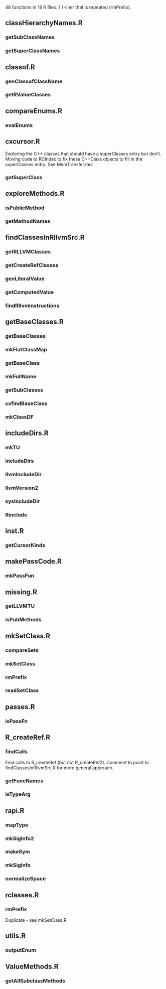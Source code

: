 48 functions in 18 R files.  1 1-liner that is repeated (rmPrefix).

## classHierarchyNames.R

###  getSubClassNames
###  getSuperClassNames

## classof.R

###  genClassofClassName
###  getRValueClasses

## compareEnums.R

###  evalEnums

## cxcursor.R

Exploring the C++ classes that should have a superClasses entry but don't.
Moving code to RCIndex to fix these C++Class objects to fill in the superClasses entry.
See MemTransfer.md.

###  getSuperClass

## exploreMethods.R

###  isPublicMethod
###  getMethodNames

## findClassesInRllvmSrc.R

###  getRLLVMClasses
###  getCreateRefClasses
###  genLiteralValue
###  getComputedValue
###  findRllvmInstructions

## getBaseClasses.R

###  getBaseClasses
###  mkFlatClassMap
###  getBaseClass
###  mkFullName
###  getSubClasses
###  cxfindBaseClass
###  mkClassDF

## includeDirs.R

###  mkTU
###  includeDirs
###  llvmIncludeDir
###  llvmVersion2
###  sysIncludeDir
###  Rinclude

## inst.R

###  getCursorKinds

## makePassCode.R

###  mkPassFun

## missing.R

###  getLLVMTU
###  isPubMethods

## mkSetClass.R

###  compareSets
###  mkSetClass
###  rmPrefix
###  readSetClass

## passes.R

###  isPassFn

## R_createRef.R

###  findCalls
Find calls to R_createRef (but not R_createRef2).
Comment to point to findClassesInRllvmSrc.R for more general approach.

###  getFuncNames
###  isTypeArg

## rapi.R

###  mapType
###  mkSigInfo2
###  makeSym
###  mkSigInfo
###  normalizeSpace

## rclasses.R

###  rmPrefix
Duplicate - see mkSetClass.R

## utils.R

###  outputEnum

## ValueMethods.R

###  getAllSubclassMethods
